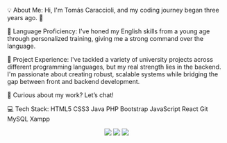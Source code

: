 
💡 About Me: Hi, I'm Tomás Caraccioli, and my coding journey began three years ago. 🚀

🔗 Language Proficiency: I've honed my English skills from a young age through personalized training, giving me a strong command over the language.

🔧 Project Experience: I've tackled a variety of university projects across different programming languages, but my real strength lies in the backend. I'm passionate about creating robust, scalable systems while bridging the gap between front and backend development.

👾 Curious about my work? Let’s chat!

💻 Tech Stack:
HTML5 CSS3 Java PHP Bootstrap JavaScript React Git MySQL Xampp


<p align="center">
<a href="https://www.linkedin.com/in/tomas-caraccioli-a77218271/"><img src="https://img.shields.io/badge/-Linkedin?style=flat&logo=Linkedin&logoColor=white"/></a>
<a href="mailto:tomascaracholi@gmail.com"><img src="https://img.shields.io/badge/-tomascaracholi@gmail?style=flat&logo=Gmail&logoColor=white"/></a>
<a href="https://instagram.com/tomicaracholi"><img src="https://img.shields.io/badge/-@tomicaracholi?style=flat&logo=Instagram&logoColor=white"/></a>
</p>

